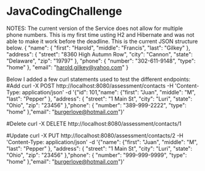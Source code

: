 # JavaCodingChallenge

NOTES:
The current version of the Service does not allow for multiple phone numbers.
This is my first time usting H2 and Hibernate and was not able to make it work before the deadline.
This is the current JSON structure below.
{
  "name": {
    "first": "Harold",
    "middle": "Francis",
    "last": "Gilkey"
  },
  "address": {
    "street": "8360 High Autumn Row",
    "city": "Cannon",
    "state": "Delaware",
    "zip": "19797"
  },
  "phone": {
      "number": "302-611-9148",
      "type": "home"
    },
  "email": "harold.gilkey@yahoo.com"
}

Below I added a few curl statements used to test the different endpoints:
#Add
curl -X POST http://localhost:8080/assessment/contacts -H 'Content-Type: application/json' -d '{"id": 101,"name": {"first": "Juan", "middle": "M", "last": "Pepper" }, "address": { "street": "1 Main St", "city": "Luri", "state": "Ohio", "zip": "23456" },"phone": { "number": "389-999-2222", "type": "home" },"email": "burgerlove@hotmail.com"}'

#Delete
curl -X DELETE http://localhost:8080/assessment/contacts/1

#Update
curl -X PUT http://localhost:8080/assessment/contacts/2 -H 'Content-Type: application/json' -d '{"name": {"first": "Juan", "middle": "M", "last": "Pepper" }, "address": { "street": "1 Main St", "city": "Luri", "state": "Ohio", "zip": "23456" },"phone": { "number": "999-999-9999", "type": "home" },"email": "burgerlove@hotmail.com"}'
